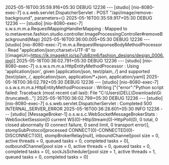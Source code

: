 2025-05-16T00:35:59.916+05:30 DEBUG 12236 --- [studio] [nio-8080-exec-7] o.s.web.servlet.DispatcherServlet        : POST "/api/image/remove-background", parameters={}
2025-05-16T00:35:59.917+05:30 DEBUG 12236 --- [studio] [nio-8080-exec-7] s.w.s.m.m.a.RequestMappingHandlerMapping : Mapped to io.metaverse.fashion.studio.controller.ImageProcessingController#removeBackground(Map)
2025-05-16T00:36:00.005+05:30 DEBUG 12236 --- [studio] [nio-8080-exec-7] m.m.a.RequestResponseBodyMethodProcessor : Read "application/json;charset=UTF-8" to [{imageUrl=https://ik.imagekit.io/sp7ub8zm6/fashion_designs/design_0006.jpg}]
2025-05-16T00:36:02.791+05:30 DEBUG 12236 --- [studio] [nio-8080-exec-7] o.s.w.s.m.m.a.HttpEntityMethodProcessor  : Using 'application/json', given [application/json, text/plain, */*] and supported [text/plain, */*, application/json, application/*+json, application/yaml]
2025-05-16T00:36:02.792+05:30 DEBUG 12236 --- [studio] [nio-8080-exec-7] o.s.w.s.m.m.a.HttpEntityMethodProcessor  : Writing ["{"error":"Python script failed: Traceback (most recent call last):  File "C:\Users\DELL\Downloads\Gi (truncated)..."]
2025-05-16T00:36:02.799+05:30 DEBUG 12236 --- [studio] [nio-8080-exec-7] o.s.web.servlet.DispatcherServlet        : Completed 500 INTERNAL_SERVER_ERROR
2025-05-16T00:36:28.601+05:30  INFO 12236 --- [studio] [MessageBroker-1] o.s.w.s.c.WebSocketMessageBrokerStats    : WebSocketSession[0 current WS(0)-HttpStream(0)-HttpPoll(0), 0 total, 0 closed abnormally (0 connect failure, 0 send limit, 0 transport error)], stompSubProtocol[processed CONNECT(0)-CONNECTED(0)-DISCONNECT(0)], stompBrokerRelay[null], inboundChannel[pool size = 0, active threads = 0, queued tasks = 0, completed tasks = 0], outboundChannel[pool size = 0, active threads = 0, queued tasks = 0, completed tasks = 0], sockJsScheduler[pool size = 1, active threads = 1, queued tasks = 0, completed tasks = 0]
